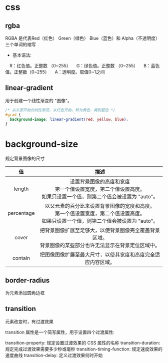 # css

## rgba

RGBA 是代表Red（红色） Green（绿色） Blue（蓝色）和 Alpha（不透明度）三个单词的缩写

- 基本语法:

　R：红色值。正整数 （0~255）
　G：绿色值。正整数 （0~255）
　B：蓝色值。正整数（0~255）
　A：透明度。取值0~1之间

## linear-gradient

用于创建一个线性渐变的 "图像"。

```css
/* 从头部开始的线性渐变，从红色开始，转为黄色，再到蓝色 */
#grad {
  background-image: linear-gradient(red, yellow, blue);
}
```

# background-size
规定背景图像的尺寸

值 | 描述
:-: | :-: 
length | 设置背景图像的高度和宽度<br>第一个值设置宽度，第二个值设置高度。<br> 如果只设置一个值，则第二个值会被设置为 "auto"。
percentage | 以父元素的百分比来设置背景图像的宽度和高度。<br>第一个值设置宽度，第二个值设置高度。<br>如果只设置一个值，则第二个值会被设置为 "auto"。
cover | 把背景图像扩展至足够大，以使背景图像完全覆盖背景区域。<br>背景图像的某些部分也许无法显示在背景定位区域中。
contain | 把图像图像扩展至最大尺寸，以使其宽度和高度完全适应内容区域。

## border-radius
为元素添加圆角边框

## transition
元素改变时，有过渡效果

transition 属性是一个简写属性，用于设置四个过渡属性:

transition-property: 规定设置过渡效果的 CSS 属性的名称
transition-duration: 规定完成过渡效果需要多少秒或毫秒
transition-timing-function: 规定速度效果的速度曲线
transition-delay: 定义过渡效果何时开始
